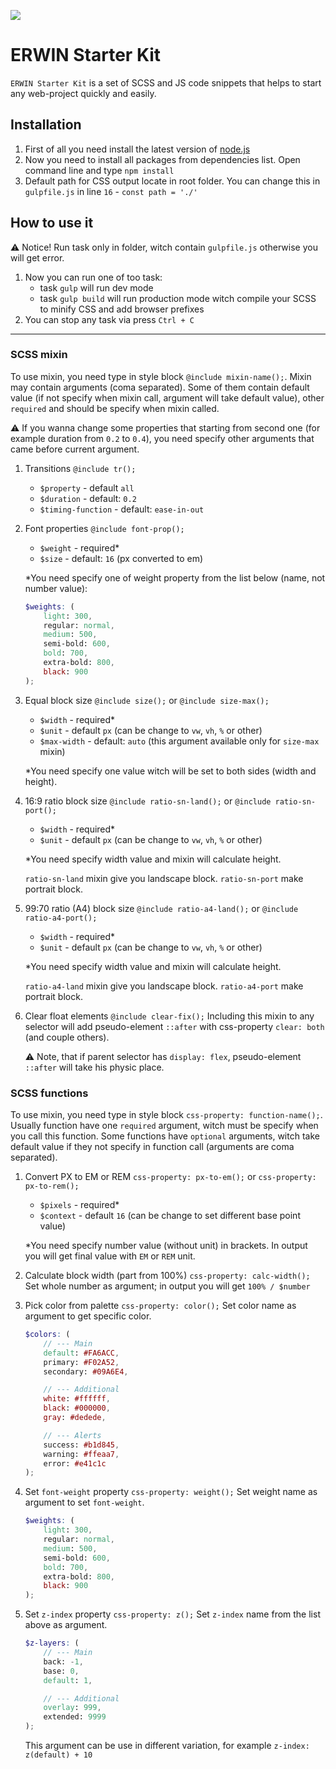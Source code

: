 ![ ](https://avatars3.githubusercontent.com/u/9341289?v=3&s=300)


# ERWIN Starter Kit
`ERWIN Starter Kit` is a set of SCSS and JS code snippets that helps to start any web-project quickly and easily.

## Installation
1. First of all you need install the latest version of [node.js](https://nodejs.org/uk/)
2. Now you need to install all packages from dependencies list. Open command line and type `npm install`
3. Default path for CSS output locate in root folder. You can change this in `gulpfile.js` in line `16` - `const path = './'`

## How to use it
:warning: Notice! Run task only in folder, witch contain `gulpfile.js` otherwise you will get error.

1. Now you can run one of too task:
    - task `gulp` will run dev mode
    - task `gulp build` will run production mode witch compile your SCSS to minify CSS and add browser prefixes
2. You can stop any task via press `Ctrl + C`

---

### SCSS mixin
To use mixin, you need type in style block `@include mixin-name();`. Mixin may contain arguments (coma separated). Some of them contain default value (if not specify when mixin call, argument will take default value), other `required` and should be specify when mixin called.

:warning: If you wanna change some properties that starting from second one (for example duration from `0.2` to `0.4`), you need specify other arguments that came before current argument. 

1. Transitions ```@include tr();```
    - `$property` - default `all`
    - `$duration` - default: `0.2`
    - `$timing-function` - default: `ease-in-out`

2. Font properties ```@include font-prop();```
    - `$weight` - required*
    - `$size` - default: `16` (px converted to em)

    *You need specify one of weight property from the list below (name, not number value):

    ```scss   
    $weights: (
        light: 300,
        regular: normal,
        medium: 500,
        semi-bold: 600,
        bold: 700,
        extra-bold: 800,
        black: 900
    );
    ```
3. Equal block size ```@include size();``` or ```@include size-max();```
    - `$width` - required*
    - `$unit` - default `px` (can be change to `vw`, `vh`, `%` or other)
    - `$max-width` - default: `auto` (this argument available only for `size-max` mixin)
   
    *You need specify one value witch will be set to both sides (width and height). 

4. 16:9 ratio block size ```@include ratio-sn-land();``` or ```@include ratio-sn-port();```
    - `$width` - required*
    - `$unit` - default `px` (can be change to `vw`, `vh`, `%` or other)

    *You need specify width value and mixin will calculate height.
   
    `ratio-sn-land` mixin give you landscape block.
    `ratio-sn-port` make portrait block.

5. 99:70 ratio (A4) block size ```@include ratio-a4-land();``` or ```@include ratio-a4-port();```
    - `$width` - required*
    - `$unit` - default `px` (can be change to `vw`, `vh`, `%` or other)

    *You need specify width value and mixin will calculate height.

    `ratio-a4-land` mixin give you landscape block.
    `ratio-a4-port` make portrait block.

6. Clear float elements ```@include clear-fix();```
    Including this mixin to any selector will add pseudo-element `::after` with css-property `clear: both` (and couple others).

    :warning: Note, that if parent selector has `display: flex`, pseudo-element `::after` will take his physic place. 

### SCSS functions
To use mixin, you need type in style block `css-property: function-name();`. Usually function have one `required` argument, witch must be specify when you call this function. Some functions have `optional` arguments, witch take default value if they not specify in function call (arguments are coma separated).

1. Convert PX to EM or REM ```css-property: px-to-em();``` or ```css-property: px-to-rem();```
    - `$pixels` - required*
    - `$context` - default `16` (can be change to set different base point value)

    *You need specify number value (without unit) in brackets. In output you will get final value with `EM` or `REM` unit.

2. Calculate block width (part from 100%) ```css-property: calc-width();```
    Set whole number as argument; in output you will get `100% / $number`

3. Pick color from palette ```css-property: color();```
    Set color name as argument to get specific color. 

    ```scss   
    $colors: (
        // --- Main  
        default: #FA6ACC,
        primary: #F02A52,
        secondary: #09A6E4,

        // --- Additional
        white: #ffffff,
        black: #000000,
        gray: #dedede,

        // --- Alerts
        success: #b1d845,
        warning: #ffeaa7,
        error: #e41c1c
    );
    ```
4. Set `font-weight` property ```css-property: weight();```
    Set weight name as argument to set `font-weight`. 
    
    ```scss   
    $weights: (
        light: 300,
        regular: normal,
        medium: 500,
        semi-bold: 600,
        bold: 700,
        extra-bold: 800,
        black: 900
    );
    ```
5. Set `z-index` property ```css-property: z();```
    Set `z-index` name from the list above as argument. 
    
    ```scss   
    $z-layers: (
        // --- Main 
        back: -1,
        base: 0,
        default: 1,

        // --- Additional  
        overlay: 999,
        extended: 9999
    );
    ```
    This argument can be use in different variation, for example `z-index: z(default) + 10`
